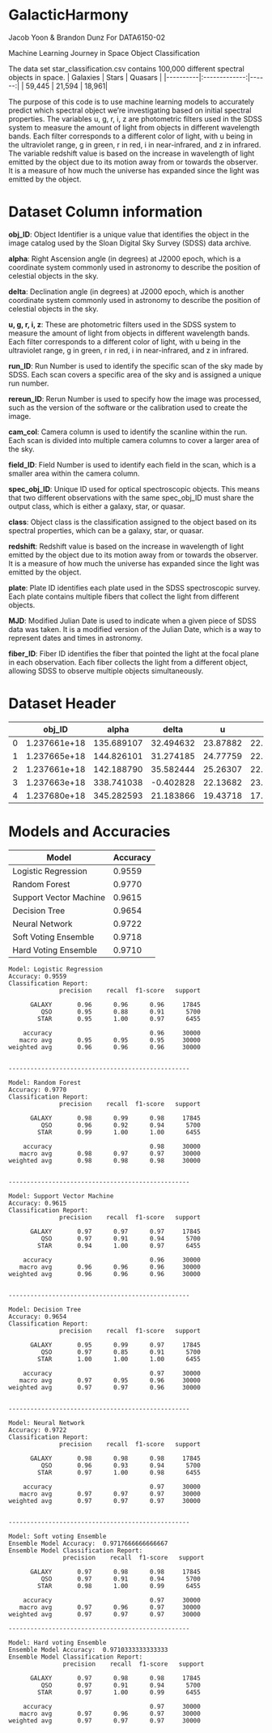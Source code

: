 # GalacticHarmony

Jacob Yoon & Brandon Dunz
For DATA6150-02

Machine Learning Journey in Space Object Classification


The data set star_classification.csv contains 100,000 different spectral objects in space. 
| Galaxies |      Stars    |  Quasars |
|----------|:-------------:|------:|
| 59,445   |  21,594       | 18,961|

The purpose of this code is to use machine learning models to accurately predict which spectral object we’re investigating based on initial spectral properties.
The variables u, g, r, i, z are photometric filters used in the SDSS system to measure the amount of light from objects in different wavelength bands. Each filter corresponds to a different color of light, with u being in the ultraviolet range, g in green, r in red, i in near-infrared, and z in infrared.
The variable redshift value is based on the increase in wavelength of light emitted by the object due to its motion away from or towards the observer. It is a measure of how much the universe has expanded since the light was emitted by the object.


# Dataset Column information

**obj_ID**: Object Identifier is a unique value that identifies the object in the image catalog used by the Sloan Digital Sky Survey (SDSS) data archive.

**alpha**: Right Ascension angle (in degrees) at J2000 epoch, which is a coordinate system commonly used in astronomy to describe the position of celestial objects in the sky.

**delta**: Declination angle (in degrees) at J2000 epoch, which is another coordinate system commonly used in astronomy to describe the position of celestial objects in the sky.

**u, g, r, i, z**: These are photometric filters used in the SDSS system to measure the amount of light from objects in different wavelength bands. Each filter corresponds to a different color of light, with u being in the ultraviolet range, g in green, r in red, i in near-infrared, and z in infrared.

**run_ID**: Run Number is used to identify the specific scan of the sky made by SDSS. Each scan covers a specific area of the sky and is assigned a unique run number.

**rereun_ID**: Rerun Number is used to specify how the image was processed, such as the version of the software or the calibration used to create the image.

**cam_col**: Camera column is used to identify the scanline within the run. Each scan is divided into multiple camera columns to cover a larger area of the sky.

**field_ID**: Field Number is used to identify each field in the scan, which is a smaller area within the camera column.

**spec_obj_ID**: Unique ID used for optical spectroscopic objects. This means that two different observations with the same spec_obj_ID must share the output class, which is either a galaxy, star, or quasar.

**class**: Object class is the classification assigned to the object based on its spectral properties, which can be a galaxy, star, or quasar.

**redshift**: Redshift value is based on the increase in wavelength of light emitted by the object due to its motion away from or towards the observer. It is a measure of how much the universe has expanded since the light was emitted by the object.

**plate**: Plate ID identifies each plate used in the SDSS spectroscopic survey. Each plate contains multiple fibers that collect the light from different objects.

**MJD**: Modified Julian Date is used to indicate when a given piece of SDSS data was taken. It is a modified version of the Julian Date, which is a way to represent dates and times in astronomy.

**fiber_ID**: Fiber ID identifies the fiber that pointed the light at the focal plane in each observation. Each fiber collects the light from a different object, allowing SDSS to observe multiple objects simultaneously.


# Dataset Header
|   | obj_ID         | alpha      | delta      | u       | g       | r       | i       | z       | run_ID | rerun_ID | cam_col | field_ID | spec_obj_ID   | class  | redshift | plate | MJD   | fiber_ID |
|---|----------------|------------|------------|---------|---------|---------|---------|---------|--------|----------|---------|----------|---------------|--------|----------|-------|-------|----------|
| 0 | 1.237661e+18   | 135.689107 | 32.494632  | 23.87882| 22.27530| 20.39501| 19.16573| 18.79371| 3606   | 301      | 2       | 79       | 6.543777e+18  | GALAXY | 0.634794 | 5812  | 56354 | 171      |
| 1 | 1.237665e+18   | 144.826101 | 31.274185  | 24.77759| 22.83188| 22.58444| 21.16812| 21.61427| 4518   | 301      | 5       | 119      | 1.176014e+19  | GALAXY | 0.779136 | 10445 | 58158 | 427      |
| 2 | 1.237661e+18   | 142.188790 | 35.582444  | 25.26307| 22.66389| 20.60976| 19.34857| 18.94827| 3606   | 301      | 2       | 120      | 5.152200e+18  | GALAXY | 0.644195 | 4576  | 55592 | 299      |
| 3 | 1.237663e+18   | 338.741038 | -0.402828  | 22.13682| 23.77656| 21.61162| 20.50454| 19.25010| 4192   | 301      | 3       | 214      | 1.030107e+19  | GALAXY | 0.932346 | 9149  | 58039 | 775      |
| 4 | 1.237680e+18   | 345.282593 | 21.183866  | 19.43718| 17.58028| 16.49747| 15.97711| 15.54461| 8102   | 301      | 3       | 137      | 6.891865e+18  | GALAXY | 0.116123 | 6121  | 56187 | 842      |

# Models and Accuracies
| Model                   | Accuracy |
|-------------------------|----------|
| Logistic Regression     | 0.9559   |
| Random Forest           | 0.9770   |
| Support Vector Machine  | 0.9615   |
| Decision Tree           | 0.9654   |
| Neural Network          | 0.9722   |
| Soft Voting Ensemble    | 0.9718   |
| Hard Voting Ensemble    | 0.9710   |


```
Model: Logistic Regression
Accuracy: 0.9559
Classification Report:
              precision    recall  f1-score   support

      GALAXY       0.96      0.96      0.96     17845
         QSO       0.95      0.88      0.91      5700
        STAR       0.95      1.00      0.97      6455

    accuracy                           0.96     30000
   macro avg       0.95      0.95      0.95     30000
weighted avg       0.96      0.96      0.96     30000


--------------------------------------------------

Model: Random Forest
Accuracy: 0.9770
Classification Report:
              precision    recall  f1-score   support

      GALAXY       0.98      0.99      0.98     17845
         QSO       0.96      0.92      0.94      5700
        STAR       0.99      1.00      1.00      6455

    accuracy                           0.98     30000
   macro avg       0.98      0.97      0.97     30000
weighted avg       0.98      0.98      0.98     30000


--------------------------------------------------

Model: Support Vector Machine
Accuracy: 0.9615
Classification Report:
              precision    recall  f1-score   support

      GALAXY       0.97      0.97      0.97     17845
         QSO       0.97      0.91      0.94      5700
        STAR       0.94      1.00      0.97      6455

    accuracy                           0.96     30000
   macro avg       0.96      0.96      0.96     30000
weighted avg       0.96      0.96      0.96     30000


--------------------------------------------------

Model: Decision Tree
Accuracy: 0.9654
Classification Report:
              precision    recall  f1-score   support

      GALAXY       0.95      0.99      0.97     17845
         QSO       0.97      0.85      0.91      5700
        STAR       1.00      1.00      1.00      6455

    accuracy                           0.97     30000
   macro avg       0.97      0.95      0.96     30000
weighted avg       0.97      0.97      0.96     30000


--------------------------------------------------

Model: Neural Network
Accuracy: 0.9722
Classification Report:
              precision    recall  f1-score   support

      GALAXY       0.98      0.98      0.98     17845
         QSO       0.96      0.93      0.94      5700
        STAR       0.97      1.00      0.98      6455

    accuracy                           0.97     30000
   macro avg       0.97      0.97      0.97     30000
weighted avg       0.97      0.97      0.97     30000


--------------------------------------------------

Model: Soft voting Ensemble
Ensemble Model Accuracy:  0.9717666666666667
Ensemble Model Classification Report: 
               precision    recall  f1-score   support

      GALAXY       0.97      0.98      0.98     17845
         QSO       0.97      0.91      0.94      5700
        STAR       0.98      1.00      0.99      6455

    accuracy                           0.97     30000
   macro avg       0.97      0.96      0.97     30000
weighted avg       0.97      0.97      0.97     30000

--------------------------------------------------

Model: Hard voting Ensemble
Ensemble Model Accuracy:  0.9710333333333333
Ensemble Model Classification Report: 
               precision    recall  f1-score   support

      GALAXY       0.97      0.98      0.98     17845
         QSO       0.97      0.91      0.94      5700
        STAR       0.97      1.00      0.99      6455

    accuracy                           0.97     30000
   macro avg       0.97      0.96      0.97     30000
weighted avg       0.97      0.97      0.97     30000
```
